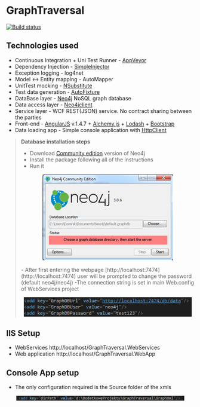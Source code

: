 # GraphTraversal
[![Build status](https://ci.appveyor.com/api/projects/status/5slaym3urfywwcb9?svg=true)](https://ci.appveyor.com/project/dwlodarz/graphtraversal)

## Technologies used
- Continuous Integration + Uni Test Runner - [AppVeyor](https://ci.appveyor.com/project/dwlodarz/graphtraversal)
- Dependency Injection - [SimpleInjector](https://simpleinjector.org/index.html)
- Exception logging - log4net
- Model <-> Entity mapping - AutoMapper
- UnitTest mocking - [NSubstitute](http://nsubstitute.github.io/)
- Test data generation - [AutoFixture](https://github.com/AutoFixture/AutoFixture)
- DataBase layer - [Neo4j](https://neo4j.com/) NoSQL graph database
- Data access layer - [Neo4jclient](https://github.com/Readify/Neo4jClient)
- Service layer - WCF REST(JSON) service. No contract sharing between the parties
- Front-end - [AngularJS](https://angularjs.org/) v.1.4.7 + [Alchemy.js](http://graphalchemist.github.io/Alchemy/) + [Lodash](https://lodash.com/) + [Bootstrap](http://getbootstrap.com/)
- Data loading app - Simple console application with [HttpClient](https://msdn.microsoft.com/en-us/library/system.net.http.httpclient(v=vs.118).aspx)

> **Database installation steps**
> - Download [Community edition](https://neo4j.com/download/?ref=home) version of Neo4j
> - Install the package following all of the instructions
> - Run it
> <p align="center">  <img src="/ReadMeImages/1.PNG" width="350"/></p>
> - After first entering the webpage [http://localhost:7474](http://localhost:7474) user will be prompted to change the password (default neo4j/neo4j)
> -The connection string is set in main Web.config of WebServices project
> <p align="center">  <img src="/ReadMeImages/2.PNG" width="450"/></p>

## IIS Setup
- WebServices http://localhost/GraphTraversal.WebServices
- Web application http://localhost/GraphTraversal.WebApp

## Console App setup
- The only configuration required is the Source folder of the xmls
<p align="center">  <img src="/ReadMeImages/3.PNG" width="450"/></p>


